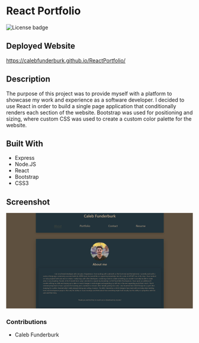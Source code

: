 # React Portfolio

![License badge](https://img.shields.io/badge/license-MIT-blue.svg)

## Deployed Website

https://calebfunderburk.github.io/ReactPortfolio/

## Description

The purpose of this project was to provide myself with a platform to showcase my work and experience as a software developer. I decided to use React in order to build a single page application that conditionally renders each section of the website. Bootstrap was used for positioning and sizing, where custom CSS was used to create a custom color palette for the website.

## Built With

- Express
- Node.JS
- React
- Bootstrap
- CSS3

## Screenshot

![Screenshot of website](./src/assets/images/screenshot.png)

### Contributions

- Caleb Funderburk